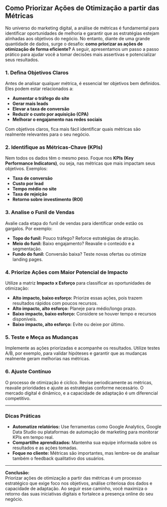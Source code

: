 ## Como Priorizar Ações de Otimização a partir das Métricas

No universo do marketing digital, a análise de métricas é fundamental para identificar oportunidades de melhoria e garantir que as estratégias estejam alinhadas aos objetivos do negócio. No entanto, diante de uma grande quantidade de dados, surge o desafio: **como priorizar as ações de otimização de forma eficiente?** A seguir, apresentamos um passo a passo prático para ajudar você a tomar decisões mais assertivas e potencializar seus resultados.

### 1. Defina Objetivos Claros

Antes de analisar qualquer métrica, é essencial ter objetivos bem definidos. Eles podem estar relacionados a:

- **Aumentar o tráfego do site**
- **Gerar mais leads**
- **Elevar a taxa de conversão**
- **Reduzir o custo por aquisição (CPA)**
- **Melhorar o engajamento nas redes sociais**

Com objetivos claros, fica mais fácil identificar quais métricas são realmente relevantes para o seu negócio.

### 2. Identifique as Métricas-Chave (KPIs)

Nem todos os dados têm o mesmo peso. Foque nos **KPIs (Key Performance Indicators)**, ou seja, nas métricas que mais impactam seus objetivos. Exemplos:

- **Taxa de conversão**
- **Custo por lead**
- **Tempo médio no site**
- **Taxa de rejeição**
- **Retorno sobre investimento (ROI)**

### 3. Analise o Funil de Vendas

Avalie cada etapa do funil de vendas para identificar onde estão os gargalos. Por exemplo:

- **Topo do funil:** Pouco tráfego? Reforce estratégias de atração.
- **Meio do funil:** Baixo engajamento? Reavalie o conteúdo e a segmentação.
- **Fundo do funil:** Conversão baixa? Teste novas ofertas ou otimize landing pages.

### 4. Priorize Ações com Maior Potencial de Impacto

Utilize a matriz **Impacto x Esforço** para classificar as oportunidades de otimização:

- **Alto impacto, baixo esforço:** Priorize essas ações, pois trazem resultados rápidos com poucos recursos.
- **Alto impacto, alto esforço:** Planeje para médio/longo prazo.
- **Baixo impacto, baixo esforço:** Considere se houver tempo e recursos disponíveis.
- **Baixo impacto, alto esforço:** Evite ou deixe por último.

### 5. Teste e Meça as Mudanças

Implemente as ações priorizadas e acompanhe os resultados. Utilize testes A/B, por exemplo, para validar hipóteses e garantir que as mudanças realmente geram melhorias nas métricas.

### 6. Ajuste Contínuo

O processo de otimização é cíclico. Revise periodicamente as métricas, reavalie prioridades e ajuste as estratégias conforme necessário. O mercado digital é dinâmico, e a capacidade de adaptação é um diferencial competitivo.

---

### Dicas Práticas

- **Automatize relatórios:** Use ferramentas como Google Analytics, Google Data Studio ou plataformas de automação de marketing para monitorar KPIs em tempo real.
- **Compartilhe aprendizados:** Mantenha sua equipe informada sobre os resultados e as ações tomadas.
- **Foque no cliente:** Métricas são importantes, mas lembre-se de analisar também o feedback qualitativo dos usuários.

---

**Conclusão:**  
Priorizar ações de otimização a partir das métricas é um processo estratégico que exige foco nos objetivos, análise criteriosa dos dados e capacidade de adaptação. Ao seguir esse caminho, você maximiza o retorno das suas iniciativas digitais e fortalece a presença online do seu negócio.